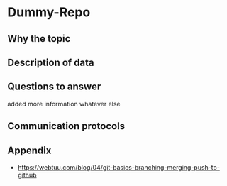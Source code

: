 # Dummy-Repo

## Why the topic


## Description of data


## Questions to answer

added more information
whatever else

## Communication protocols

## Appendix
* https://webtuu.com/blog/04/git-basics-branching-merging-push-to-github
